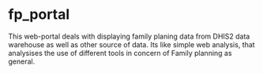 # fp_portal
This web-portal deals with displaying family planing data from DHIS2 data warehouse as well as other source of data.
Its like simple web analysis, that analysises the use of different tools in concern of Family planning as general.
